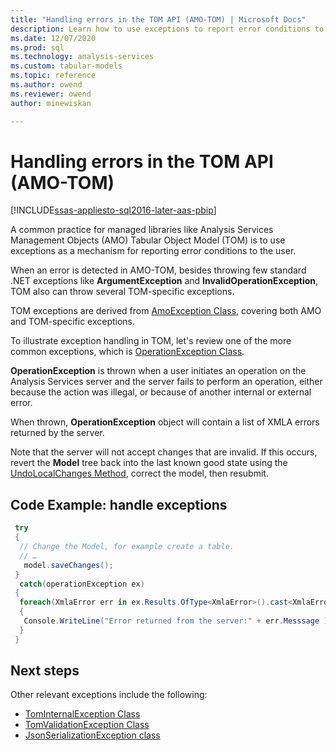 ```yaml
---
title: "Handling errors in the TOM API (AMO-TOM) | Microsoft Docs"
description: Learn how to use exceptions to report error conditions to the user in Analysis Services Management Objects (AMO) Tabular Object Model (TOM).
ms.date: 12/07/2020
ms.prod: sql
ms.technology: analysis-services
ms.custom: tabular-models
ms.topic: reference
ms.author: owend
ms.reviewer: owend
author: minewiskan

---
```

# Handling errors in the TOM API (AMO-TOM)

[!INCLUDE[ssas-appliesto-sql2016-later-aas-pbip](../includes/ssas-appliesto-sql2016-later-aas-pbip.md)]

A common practice for managed libraries like Analysis Services Management Objects (AMO) Tabular Object Model (TOM) is to use exceptions as a mechanism for reporting error conditions to the user.  

When an error is detected in AMO-TOM, besides throwing few standard .NET exceptions like **ArgumentException** and **InvalidOperationException**, TOM also can throw several TOM-specific exceptions.  

TOM exceptions are derived from [AmoException Class](/dotnet/api/microsoft.analysisservices.amoexception), covering both AMO and TOM-specific exceptions.

To illustrate exception handling in TOM, let's review one of the more common exceptions, which is [OperationException Class](/dotnet/api/microsoft.analysisservices.operationexception).

**OperationException** is thrown when a user initiates an operation on the Analysis Services server and the server fails to perform an operation, either because the action was illegal, or because of another internal or external error. 

When thrown, **OperationException** object will contain a list of XMLA errors returned by the server.

Note that the server will not accept changes that are invalid. If this occurs, revert the **Model** tree back into the last known good state using the [UndoLocalChanges Method](/dotnet/api/microsoft.analysisservices.tabular.model.undolocalchanges), correct the model, then resubmit.

## Code Example: handle exceptions 

```csharp
 try 
 { 
  // Change the Model, for example create a table. 
  // … 
   model.saveChanges(); 
 } 
  catch(operationException ex) 
 { 
  foreach(XmlaError err in ex.Results.OfType<XmlaError>().cast<XmlaError>()) 
  { 
   Console.WriteLine("Error returned from the server:" + err.Messsage ); 
  } 
 } 
```

## Next steps

Other relevant exceptions include the following:

- [TomInternalException Class](/dotnet/api/microsoft.analysisservices.tabular.tominternalexception)
- [TomValidationException Class](/dotnet/api/microsoft.analysisservices.tabular.tomvalidationexception)
- [JsonSerializationException class](https://www.newtonsoft.com/json/help/html/T_Newtonsoft_Json_JsonSerializationException.htm)
